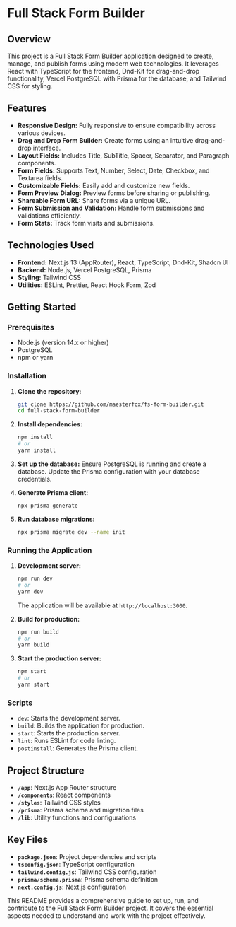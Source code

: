# Full Stack Form Builder

## Overview

This project is a Full Stack Form Builder application designed to create, manage, and publish forms using modern web technologies. It leverages React with TypeScript for the frontend, Dnd-Kit for drag-and-drop functionality, Vercel PostgreSQL with Prisma for the database, and Tailwind CSS for styling.

## Features

- **Responsive Design:** Fully responsive to ensure compatibility across various devices.
- **Drag and Drop Form Builder:** Create forms using an intuitive drag-and-drop interface.
- **Layout Fields:** Includes Title, SubTitle, Spacer, Separator, and Paragraph components.
- **Form Fields:** Supports Text, Number, Select, Date, Checkbox, and Textarea fields.
- **Customizable Fields:** Easily add and customize new fields.
- **Form Preview Dialog:** Preview forms before sharing or publishing.
- **Shareable Form URL:** Share forms via a unique URL.
- **Form Submission and Validation:** Handle form submissions and validations efficiently.
- **Form Stats:** Track form visits and submissions.

## Technologies Used

- **Frontend:** Next.js 13 (AppRouter), React, TypeScript, Dnd-Kit, Shadcn UI
- **Backend:** Node.js, Vercel PostgreSQL, Prisma
- **Styling:** Tailwind CSS
- **Utilities:** ESLint, Prettier, React Hook Form, Zod

## Getting Started

### Prerequisites

- Node.js (version 14.x or higher)
- PostgreSQL
- npm or yarn

### Installation

1. **Clone the repository:**
   ```sh
   git clone https://github.com/maesterfox/fs-form-builder.git
   cd full-stack-form-builder
   ```

2. **Install dependencies:**
   ```sh
   npm install
   # or
   yarn install
   ```

3. **Set up the database:**
   Ensure PostgreSQL is running and create a database. Update the Prisma configuration with your database credentials.

4. **Generate Prisma client:**
   ```sh
   npx prisma generate
   ```

5. **Run database migrations:**
   ```sh
   npx prisma migrate dev --name init
   ```

### Running the Application

1. **Development server:**
   ```sh
   npm run dev
   # or
   yarn dev
   ```
   The application will be available at `http://localhost:3000`.

2. **Build for production:**
   ```sh
   npm run build
   # or
   yarn build
   ```

3. **Start the production server:**
   ```sh
   npm start
   # or
   yarn start
   ```

### Scripts

- `dev`: Starts the development server.
- `build`: Builds the application for production.
- `start`: Starts the production server.
- `lint`: Runs ESLint for code linting.
- `postinstall`: Generates the Prisma client.

## Project Structure

- **`/app`**: Next.js App Router structure
- **`/components`**: React components
- **`/styles`**: Tailwind CSS styles
- **`/prisma`**: Prisma schema and migration files
- **`/lib`**: Utility functions and configurations

## Key Files

- **`package.json`**: Project dependencies and scripts
- **`tsconfig.json`**: TypeScript configuration
- **`tailwind.config.js`**: Tailwind CSS configuration
- **`prisma/schema.prisma`**: Prisma schema definition
- **`next.config.js`**: Next.js configuration



This README provides a comprehensive guide to set up, run, and contribute to the Full Stack Form Builder project. It covers the essential aspects needed to understand and work with the project effectively.